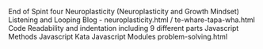 End of Spint four
Neuroplasticity (Neuroplasticity and Growth Mindset)
Listening and Looping
Blog - neuroplasticity.html / te-whare-tapa-wha.html
Code Readability and indentation including 9 different parts
Javascript Methods
Javascript Kata
Javascript Modules
problem-solving.html
